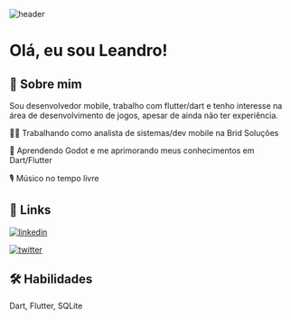 
![header](https://capsule-render.vercel.app/api?type=blur&height=295&color=gradient&text=lelezo.dev&section=header&reversal=false&textBg=false)

# Olá, eu sou Leandro!


## 🚀 Sobre mim
Sou desenvolvedor mobile, trabalho com flutter/dart e tenho interesse na área de desenvolvimento de jogos, apesar de ainda não ter experiência.


👩‍💻 Trabalhando como analista de sistemas/dev mobile na Brid Soluções

🧠 Aprendendo Godot e me aprimorando meus conhecimentos em Dart/Flutter

🎙️ Músico no tempo livre

## 🔗 Links
[![linkedin](https://img.shields.io/badge/linkedin-0A66C2?style=for-the-badge&logo=linkedin&logoColor=white)](https://www.linkedin.com/in/leandro-mesquita-b41564306/)

[![twitter](https://img.shields.io/badge/twitter-1DA1F2?style=for-the-badge&logo=twitter&logoColor=white)](https://twitter.com/lelezonio)


## 🛠 Habilidades
Dart, Flutter, SQLite

